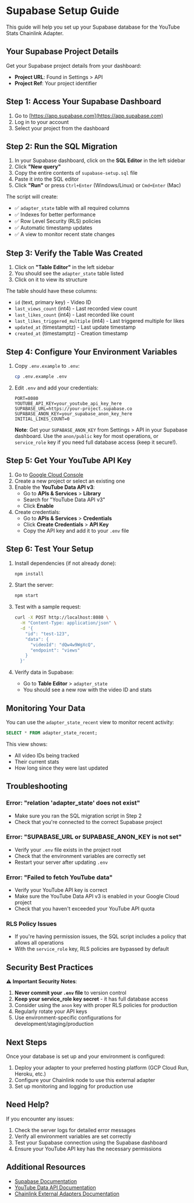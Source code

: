 # Supabase Setup Guide

This guide will help you set up your Supabase database for the YouTube Stats Chainlink Adapter.

## Your Supabase Project Details

Get your Supabase project details from your dashboard:
- **Project URL**: Found in Settings > API
- **Project Ref**: Your project identifier

## Step 1: Access Your Supabase Dashboard

1. Go to [https://app.supabase.com](https://app.supabase.com)
2. Log in to your account
3. Select your project from the dashboard

## Step 2: Run the SQL Migration

1. In your Supabase dashboard, click on the **SQL Editor** in the left sidebar
2. Click **"New query"**
3. Copy the entire contents of `supabase-setup.sql` file
4. Paste it into the SQL editor
5. Click **"Run"** or press `Ctrl+Enter` (Windows/Linux) or `Cmd+Enter` (Mac)

The script will create:
- ✅ `adapter_state` table with all required columns
- ✅ Indexes for better performance
- ✅ Row Level Security (RLS) policies
- ✅ Automatic timestamp updates
- ✅ A view to monitor recent state changes

## Step 3: Verify the Table Was Created

1. Click on **"Table Editor"** in the left sidebar
2. You should see the `adapter_state` table listed
3. Click on it to view its structure

The table should have these columns:
- `id` (text, primary key) - Video ID
- `last_views_count` (int4) - Last recorded view count
- `last_likes_count` (int4) - Last recorded like count
- `last_likes_triggered_multiple` (int4) - Last triggered multiple for likes
- `updated_at` (timestamptz) - Last update timestamp
- `created_at` (timestamptz) - Creation timestamp

## Step 4: Configure Your Environment Variables

1. Copy `.env.example` to `.env`:
   ```bash
   cp .env.example .env
   ```

2. Edit `.env` and add your credentials:
   ```env
   PORT=8080
   YOUTUBE_API_KEY=your_youtube_api_key_here
   SUPABASE_URL=https://your-project.supabase.co
   SUPABASE_ANON_KEY=your_supabase_anon_key_here
   INITIAL_LIKES_COUNT=0
   ```

   **Note**: Get your `SUPABASE_ANON_KEY` from Settings > API in your Supabase dashboard. Use the `anon/public` key for most operations, or `service_role` key if you need full database access (keep it secure!).

## Step 5: Get Your YouTube API Key

1. Go to [Google Cloud Console](https://console.cloud.google.com/)
2. Create a new project or select an existing one
3. Enable the **YouTube Data API v3**:
   - Go to **APIs & Services** > **Library**
   - Search for "YouTube Data API v3"
   - Click **Enable**
4. Create credentials:
   - Go to **APIs & Services** > **Credentials**
   - Click **Create Credentials** > **API Key**
   - Copy the API key and add it to your `.env` file

## Step 6: Test Your Setup

1. Install dependencies (if not already done):
   ```bash
   npm install
   ```

2. Start the server:
   ```bash
   npm start
   ```

3. Test with a sample request:
   ```bash
   curl -X POST http://localhost:8080 \
     -H "Content-Type: application/json" \
     -d '{
       "id": "test-123",
       "data": {
         "videoId": "dQw4w9WgXcQ",
         "endpoint": "views"
       }
     }'
   ```

4. Verify data in Supabase:
   - Go to **Table Editor** > `adapter_state`
   - You should see a new row with the video ID and stats

## Monitoring Your Data

You can use the `adapter_state_recent` view to monitor recent activity:

```sql
SELECT * FROM adapter_state_recent;
```

This view shows:
- All video IDs being tracked
- Their current stats
- How long since they were last updated

## Troubleshooting

### Error: "relation 'adapter_state' does not exist"
- Make sure you ran the SQL migration script in Step 2
- Check that you're connected to the correct Supabase project

### Error: "SUPABASE_URL or SUPABASE_ANON_KEY is not set"
- Verify your `.env` file exists in the project root
- Check that the environment variables are correctly set
- Restart your server after updating `.env`

### Error: "Failed to fetch YouTube data"
- Verify your YouTube API key is correct
- Make sure the YouTube Data API v3 is enabled in your Google Cloud project
- Check that you haven't exceeded your YouTube API quota

### RLS Policy Issues
- If you're having permission issues, the SQL script includes a policy that allows all operations
- With the `service_role` key, RLS policies are bypassed by default

## Security Best Practices

⚠️ **Important Security Notes**:
1. **Never commit your `.env` file** to version control
2. **Keep your service_role key secret** - it has full database access
3. Consider using the `anon` key with proper RLS policies for production
4. Regularly rotate your API keys
5. Use environment-specific configurations for development/staging/production

## Next Steps

Once your database is set up and your environment is configured:
1. Deploy your adapter to your preferred hosting platform (GCP Cloud Run, Heroku, etc.)
2. Configure your Chainlink node to use this external adapter
3. Set up monitoring and logging for production use

## Need Help?

If you encounter any issues:
1. Check the server logs for detailed error messages
2. Verify all environment variables are set correctly
3. Test your Supabase connection using the Supabase dashboard
4. Ensure your YouTube API key has the necessary permissions

## Additional Resources

- [Supabase Documentation](https://supabase.com/docs)
- [YouTube Data API Documentation](https://developers.google.com/youtube/v3)
- [Chainlink External Adapters Documentation](https://docs.chain.link/chainlink-nodes/external-adapters/external-adapters)

